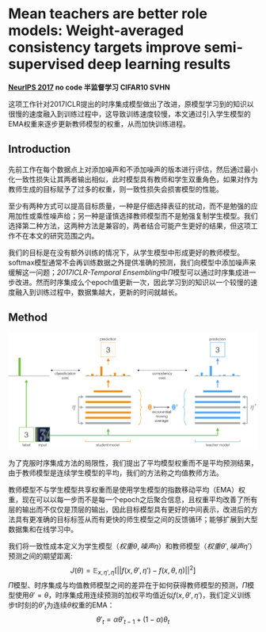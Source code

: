# Mean teachers are better role models: Weight-averaged consistency targets improve semi-supervised deep learning results

**[NeurIPS 2017](https://proceedings.neurips.cc/paper/2017/hash/68053af2923e00204c3ca7c6a3150cf7-Abstract.html)	no code 	半监督学习	CIFAR10 SVHN** 

这项工作针对2017ICLR提出的时序集成模型做出了改进，原模型学习到的知识以很慢的速度融入到训练过程中，这导致训练速度较慢，本文通过引入学生模型的EMA权重来逐步更新教师模型的权重，从而加快训练进程。

## Introduction 

先前工作在每个数据点上对添加噪声和不添加噪声的版本进行评估，然后通过最小化一致性损失让其两者输出相似，此时模型具有教师和学生双重角色，如果对作为教师生成的目标赋予了过多的权重，则一致性损失会损害模型的性能。

至少有两种方式可以提高目标质量，一种是仔细选择表征的扰动，而不是勉强的应用加性或乘性噪声给；另一种是谨慎选择教师模型而不是勉强复制学生模型。我们选择第二种方法，这两种方法是兼容的，两者结合可能产生更好的结果，但这项工作不在本文的研究范围之内。

我们的目标是在没有额外训练的情况下，从学生模型中形成更好的教师模型。softmax模型通常不会再训练数据之外提供准确的预测，我们向模型中添加噪声来缓解这一问题；*2017ICLR-Temporal Ensembling*中$\Pi$模型可以通过时序集成进一步改进。然而时序集成么个epoch值更新一次，因此学习到的知识以一个较慢的速度融入到训练过程中，数据集越大，更新的时间就越长。



## Method

![image-20240324165833902](imgs/image-20240324165833902.png)

为了克服时序集成方法的局限性，我们提出了平均模型权重而不是平均预测结果，由于教师模型是连续学生模型的平均，我们的方法称之均值教师方法。

教师模型不与学生模型共享权重而是使用学生模型的指数移动平均（EMA）权重，现在可以以每一步而不是每一个epoch之后聚合信息，且权重平均改善了所有层的输出而不仅仅是顶层的输出，因此目标模型具有更好的中间表示，改进后的方法具有更准确的目标标签从而有更快的师生模型之间的反馈循环；能够扩展到大型数据集和在线学习中。

我们将一致性成本定义为学生模型（$权重\theta,噪声\eta$）和教师模型（$权重\theta',噪声\eta'$）预测之间的期望距离:
$$
J(\theta) = \mathbb{E}_{x,\eta',\eta}[||f(x,\theta',\eta') - f(x,\theta,\eta)||^2]
$$
$\Pi$模型、时序集成与均值教师模型之间的差异在于如何获得教师模型的预测，$\Pi$模型使用$\theta'=\theta$，时序集成用连续预测的加权平均值近似$f(x,\theta',\eta')$，我们定义训练步t时刻的$\theta’_t$为连续$\theta$权重的EMA：
$$
\theta'_t=\alpha\theta'_{t-1}+(1-\alpha)\theta_t
$$
